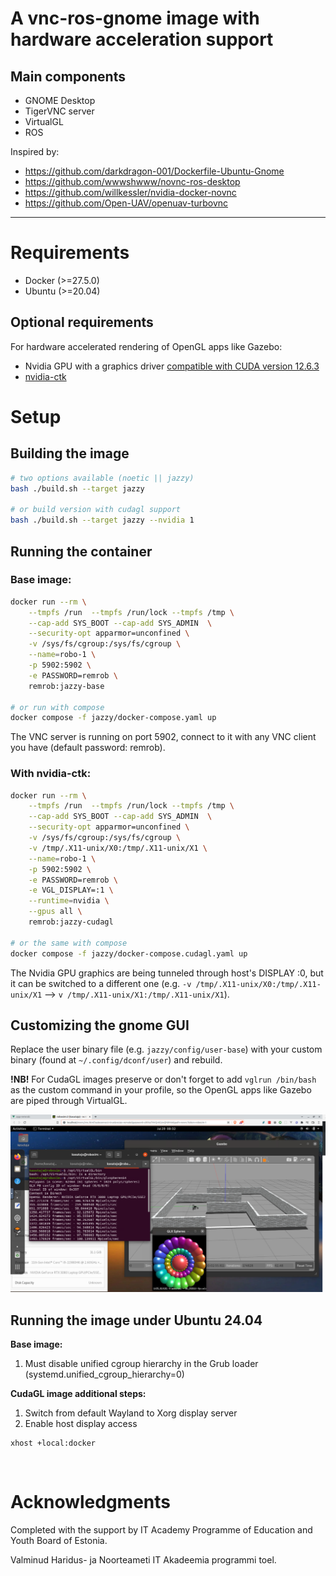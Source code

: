 

# A vnc-ros-gnome image with hardware acceleration support

## Main components

- GNOME Desktop
- TigerVNC server
- VirtualGL
- ROS

Inspired by:
- https://github.com/darkdragon-001/Dockerfile-Ubuntu-Gnome
- https://github.com/wwwshwww/novnc-ros-desktop
- https://github.com/willkessler/nvidia-docker-novnc
- https://github.com/Open-UAV/openuav-turbovnc

---
# Requirements
- Docker (>=27.5.0)
- Ubuntu (>=20.04)

## Optional requirements
For hardware accelerated rendering of OpenGL apps like Gazebo:
- Nvidia GPU with a graphics driver [compatible with CUDA version 12.6.3](https://docs.nvidia.com/cuda/cuda-toolkit-release-notes/index.html#id5)
- [nvidia-ctk](https://docs.nvidia.com/datacenter/cloud-native/container-toolkit/latest/install-guide.html)

# Setup

## Building the image

```bash
# two options available (noetic || jazzy)
bash ./build.sh --target jazzy

# or build version with cudagl support
bash ./build.sh --target jazzy --nvidia 1
```

## Running the container

### Base image:
```bash
docker run --rm \
    --tmpfs /run  --tmpfs /run/lock --tmpfs /tmp \
    --cap-add SYS_BOOT --cap-add SYS_ADMIN  \
    --security-opt apparmor=unconfined \
    -v /sys/fs/cgroup:/sys/fs/cgroup \
    --name=robo-1 \
    -p 5902:5902 \
    -e PASSWORD=remrob \
    remrob:jazzy-base

# or run with compose
docker compose -f jazzy/docker-compose.yaml up
```

The VNC server is running on port 5902, connect to it with any VNC client you have (default password: remrob).

### With nvidia-ctk:
```bash
docker run --rm \
    --tmpfs /run  --tmpfs /run/lock --tmpfs /tmp \
    --cap-add SYS_BOOT --cap-add SYS_ADMIN  \
    --security-opt apparmor=unconfined \
    -v /sys/fs/cgroup:/sys/fs/cgroup \
    -v /tmp/.X11-unix/X0:/tmp/.X11-unix/X1 \
    --name=robo-1 \
    -p 5902:5902 \
    -e PASSWORD=remrob \
    -e VGL_DISPLAY=:1 \
    --runtime=nvidia \
    --gpus all \
    remrob:jazzy-cudagl

# or the same with compose
docker compose -f jazzy/docker-compose.cudagl.yaml up
```

The Nvidia GPU graphics are being tunneled through host's DISPLAY :0, but it can be switched to a different one (e.g. `-v /tmp/.X11-unix/X0:/tmp/.X11-unix/X1` --> `v /tmp/.X11-unix/X1:/tmp/.X11-unix/X1`).

## Customizing the gnome GUI

Replace the user binary file (e.g. `jazzy/config/user-base`) with your custom binary (found at `~/.config/dconf/user`) and rebuild.

**!NB!** For CudaGL images preserve or don't forget to add `vglrun /bin/bash` as the custom command in your profile, so the OpenGL apps like Gazebo are piped through VirtualGL.

![GNOME ROS VNC](./assets/desktop.png)

## Running the image under Ubuntu 24.04

**Base image:**
1) Must disable unified cgroup hierarchy in the Grub loader (systemd.unified_cgroup_hierarchy=0)

**CudaGL image additional steps:** 
1) Switch from default Wayland to Xorg display server
2) Enable host display access
```
xhost +local:docker
```

&nbsp;&nbsp;

# Acknowledgments

Completed with the support by IT Academy Programme of Education and Youth Board of Estonia.

Valminud Haridus- ja Noorteameti IT Akadeemia programmi toel.
